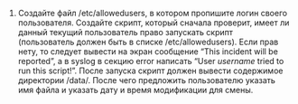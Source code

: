 1.  Создайте файл /etc/allowedusers, в котором пропишите логин своего пользователя. Создайте скрипт, который сначала проверит, имеет ли данный текущий пользователь право запускать скрипт (пользователь должен быть в списке /etc/allowedusers). Если прав нету, то следует вывести на экран сообщение “This incident will be reported”, а в syslog в секцию error написать “User _username_ tried to run this script!”. После запуска скрипт должен вывести содержимое директории /data/. После чего предложить пользователю указать имя файла и указать дату и время модификации для смены.